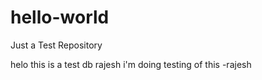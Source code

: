 # hello-world
Just a Test Repository

helo this is a test db
rajesh i'm doing testing of this
-rajesh
